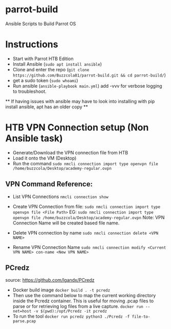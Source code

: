 # parrot-build
Ansible Scripts to Build Parrot OS

# Instructions
* Start with Parrot HTB Edition
* Install Ansible (`sudo apt install ansible`)
* Clone and enter the repo (`git clone https://github.com/Buzzcola81/parrot-build.git && cd parrot-build/`)
* get a sudo token (`sudo whoami`)
* Run ansible (`ansible-playbook main.yml`) add -vvv for verbose logging to troubleshoot.

** If having issues with ansible may have to look into installing with pip install ansible, apt has an older copy **

# HTB VPN Connection setup (Non Ansible task)
* Generate/Download the VPN connection file from HTB
* Load it onto the VM (Desktop)
* Run the command `sudo nmcli connection import type openvpn file /home/buzzcola/Desktop/academy-regular.ovpn`

## VPN Command Reference:
- List VPN Connections
`nmcli connection show`

- Create VPN Connection from file:
`sudo nmcli connection import type openvpn file <File Path>`
EG: `sudo nmcli connection import type openvpn file /home/buzzcola/Desktop/academy-regular.ovpn`
Note: VPN Connection Name will be created based file name.

- Delete VPN connection by name
`sudo nmcli connection delete <VPN NAME>`

- Rename VPN Connection Name
`sudo nmcli connection modify <Current VPN NAME> con-name <New VPN NAME>`

## PCredz
source: https://github.com/lgandx/PCredz

- Docker build image 
`docker build . -t pcredz`
- Then use the command below to map the current working directory inside the Pcredz container. This is useful for moving .pcap files to parse or for retrieving log files from a live capture.
`docker run --net=host -v $(pwd):/opt/Pcredz -it pcredz`
- To run the tool
`docker run pcredz python3 ./Pcredz -f file-to-parse.pcap`
